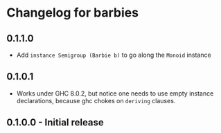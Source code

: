 # Changelog for barbies

## 0.1.1.0
  - Add `instance Semigroup (Barbie b)` to go along the `Monoid` instance

## 0.1.0.1
  - Works under GHC 8.0.2, but notice one needs to use empty instance
    declarations, because ghc chokes on `deriving` clauses.


## 0.1.0.0 - Initial release
